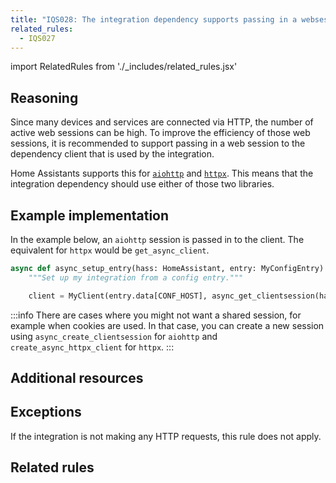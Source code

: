 ```yaml
---
title: "IQS028: The integration dependency supports passing in a websession"
related_rules:
  - IQS027
---
```

import RelatedRules from './_includes/related_rules.jsx'

## Reasoning

Since many devices and services are connected via HTTP, the number of active web sessions can be high.
To improve the efficiency of those web sessions, it is recommended to support passing in a web session to the dependency client that is used by the integration.

Home Assistants supports this for [`aiohttp`](https://docs.aiohttp.org/en/stable/) and [`httpx`](https://www.python-httpx.org/).
This means that the integration dependency should use either of those two libraries.

## Example implementation

In the example below, an `aiohttp` session is passed in to the client.
The equivalent for `httpx` would be `get_async_client`.

```python {4} showLineNumbers
async def async_setup_entry(hass: HomeAssistant, entry: MyConfigEntry) -> bool:
    """Set up my integration from a config entry."""

    client = MyClient(entry.data[CONF_HOST], async_get_clientsession(hass))
```

:::info
There are cases where you might not want a shared session, for example when cookies are used.
In that case, you can create a new session using `async_create_clientsession` for `aiohttp` and `create_async_httpx_client` for `httpx`.
:::

## Additional resources


## Exceptions

If the integration is not making any HTTP requests, this rule does not apply.

## Related rules

<RelatedRules relatedRules={frontMatter.related_rules}></RelatedRules>
